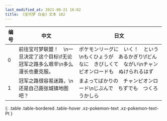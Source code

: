 ```yaml
---
last_modified_at: 2021-08-21 16:02
title: 《宝可梦 白金》文本 182
---
```

| 编号 | 中文 | 日文 |
| ---- | ---- | ---- |
| 0 | 前往宝可梦联盟！　\n一旦决定了这个目标\f无论冠军之路多么艰辛\n多么漫长也要克服。 | ポケモンリーグに　いく！　という\nもくひょうが　あるかぎり\fどんなに　きびしくて　ながい\nチャンピオンロードも　ぬけられるはず |
| 1 | 冠军之路很容易迷路，\n还是自己画张城镇地图吧？ | まよってばかりの　チャンピオンロード\nじぶんで　ちずでも　つくろうかしら |
{: .table .table-bordered .table-hover .xz-pokemon-text .xz-pokemon-text-Pt }